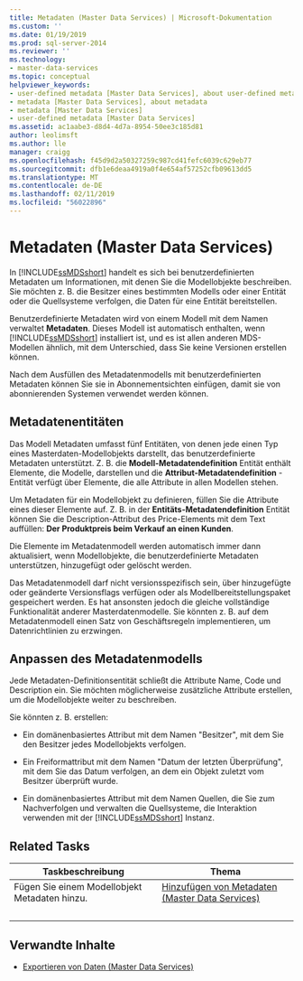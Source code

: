 ```yaml
---
title: Metadaten (Master Data Services) | Microsoft-Dokumentation
ms.custom: ''
ms.date: 01/19/2019
ms.prod: sql-server-2014
ms.reviewer: ''
ms.technology:
- master-data-services
ms.topic: conceptual
helpviewer_keywords:
- user-defined metadata [Master Data Services], about user-defined metadata
- metadata [Master Data Services], about metadata
- metadata [Master Data Services]
- user-defined metadata [Master Data Services]
ms.assetid: ac1aabe3-d8d4-4d7a-8954-50ee3c185d81
author: leolimsft
ms.author: lle
manager: craigg
ms.openlocfilehash: f45d9d2a50327259c987cd41fefc6039c629eb77
ms.sourcegitcommit: dfb1e6deaa4919a0f4e654af57252cfb09613dd5
ms.translationtype: MT
ms.contentlocale: de-DE
ms.lasthandoff: 02/11/2019
ms.locfileid: "56022896"
---
```

# <a name="metadata-master-data-services"></a>Metadaten (Master Data Services)
  In [!INCLUDE[ssMDSshort](../includes/ssmdsshort-md.md)] handelt es sich bei benutzerdefinierten Metadaten um Informationen, mit denen Sie die Modellobjekte beschreiben. Sie möchten z. B. die Besitzer eines bestimmten Modells oder einer Entität oder die Quellsysteme verfolgen, die Daten für eine Entität bereitstellen.  
  
 Benutzerdefinierte Metadaten wird von einem Modell mit dem Namen verwaltet **Metadaten**. Dieses Modell ist automatisch enthalten, wenn [!INCLUDE[ssMDSshort](../includes/ssmdsshort-md.md)] installiert ist, und es ist allen anderen MDS-Modellen ähnlich, mit dem Unterschied, dass Sie keine Versionen erstellen können.  
  
 Nach dem Ausfüllen des Metadatenmodells mit benutzerdefinierten Metadaten können Sie sie in Abonnementsichten einfügen, damit sie von abonnierenden Systemen verwendet werden können.  
  
## <a name="metadata-entities"></a>Metadatenentitäten  
 Das Modell Metadaten umfasst fünf Entitäten, von denen jede einen Typ eines Masterdaten-Modellobjekts darstellt, das benutzerdefinierte Metadaten unterstützt. Z. B. die **Modell-Metadatendefinition** Entität enthält Elemente, die Modelle, darstellen und die **Attribut-Metadatendefinition** -Entität verfügt über Elemente, die alle Attribute in allen Modellen stehen.  
  
 Um Metadaten für ein Modellobjekt zu definieren, füllen Sie die Attribute eines dieser Elemente auf. Z. B. in der **Entitäts-Metadatendefinition** Entität können Sie die Description-Attribut des Price-Elements mit dem Text auffüllen: **Der Produktpreis beim Verkauf an einen Kunden**.  
  
 Die Elemente im Metadatenmodell werden automatisch immer dann aktualisiert, wenn Modellobjekte, die benutzerdefinierte Metadaten unterstützen, hinzugefügt oder gelöscht werden.  
  
 Das Metadatenmodell darf nicht versionsspezifisch sein, über hinzugefügte oder geänderte Versionsflags verfügen oder als Modellbereitstellungspaket gespeichert werden. Es hat ansonsten jedoch die gleiche vollständige Funktionalität anderer Masterdatenmodelle. Sie könnten z. B. auf dem Metadatenmodell einen Satz von Geschäftsregeln implementieren, um Datenrichtlinien zu erzwingen.  
  
## <a name="customizing-your-metadata-model"></a>Anpassen des Metadatenmodells  
 Jede Metadaten-Definitionsentität schließt die Attribute Name, Code und Description ein. Sie möchten möglicherweise zusätzliche Attribute erstellen, um die Modellobjekte weiter zu beschreiben.  
  
 Sie könnten z. B. erstellen:  
  
-   Ein domänenbasiertes Attribut mit dem Namen "Besitzer", mit dem Sie den Besitzer jedes Modellobjekts verfolgen.  
  
-   Ein Freiformattribut mit dem Namen "Datum der letzten Überprüfung", mit dem Sie das Datum verfolgen, an dem ein Objekt zuletzt vom Besitzer überprüft wurde.  
  
-   Ein domänenbasiertes Attribut mit dem Namen Quellen, die Sie zum Nachverfolgen und verwalten die Quellsysteme, die Interaktion verwenden mit der [!INCLUDE[ssMDSshort](../includes/ssmdsshort-md.md)] Instanz.  
  
## <a name="related-tasks"></a>Related Tasks  
  
|Taskbeschreibung|Thema|  
|----------------------|-----------|  
|Fügen Sie einem Modellobjekt Metadaten hinzu.|[Hinzufügen von Metadaten &#40;Master Data Services&#41;](add-metadata-master-data-services.md)
|&nbsp;|&nbsp;|
  
## <a name="related-content"></a>Verwandte Inhalte  
  
-   [Exportieren von Daten &#40;Master Data Services&#41;](overview-exporting-data-master-data-services.md)  
  
  
